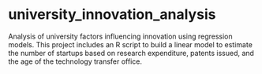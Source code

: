 # university_innovation_analysis
Analysis of university factors influencing innovation using regression models. This project includes an R script to build a linear model to estimate the number of startups based on research expenditure, patents issued, and the age of the technology transfer office.
